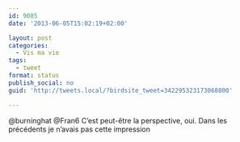 ```yaml
---
id: 9085
date: '2013-06-05T15:02:19+02:00'

layout: post
categories:
  - Vis ma vie
tags:
  - tweet
format: status
publish_social: no
guid: 'http://tweets.local/?birdsite_tweet=342295323173068800'

---
```


@burninghat @Fran6 C’est peut-être la perspective, oui. Dans les précédents je n’avais pas cette impression